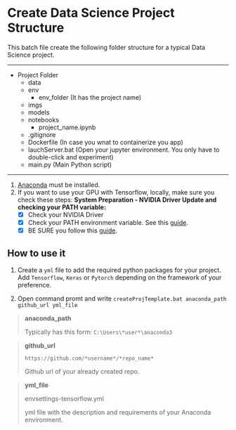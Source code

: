 # Create Data Science Project Structure
This batch file create the following folder structure for a typical Data Science project.

---------------------------------------
- Project Folder
	- data
	- env
		- env_folder (It has the project name)
	- imgs
	- models
	- notebooks
		- project_name.ipynb
	- .gitignore
	- Dockerfile (In case you wnat to containerize you app)
	- lauchServer.bat (Open your jupyter environment. You only have to double-click and experiment)
	- main.py (Main Python script)
---------------------------------------

1. [Anaconda](https://www.anaconda.com/products/individual) must be installed.
2. If you want to use your GPU with Tensorflow, locally, make sure you check these steps:
	**System Preparation - NVIDIA Driver Update and checking your PATH variable:**
	  - [x] Check your NVIDIA Driver
	  - [x] Check your PATH environment variable. See this [guide](https://www.tensorflow.org/install/gpu#pip_package).
	  - [x] BE SURE you follow this [guide](https://docs.nvidia.com/deeplearning/cudnn/install-guide/index.html#install-windows). 

## How to use it

1.  Create a `yml` file to add the required python packages for your project. Add `Tensorflow`, `Keras` or `Pytorch` depending on the framework of your preference.

2. 	Open command promt and write
`createProjTemplate.bat anaconda_path github_url yml_file`


> **anaconda_path** 
> 
> Typically has this form: `C:\Users\*user*\anaconda3`

> **github_url**
> 
> `https://github.com/*username*/*repo_name*`
> 
> Github url of your already created repo.

> **yml_file**
>
>envsettings-tensorflow.yml
>
> yml file with the description and requirements of your Anaconda environment.

